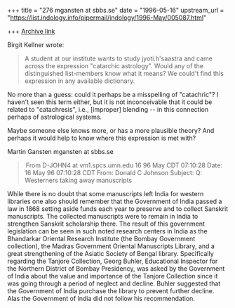 +++
title = "276 mgansten at sbbs.se"
date = "1996-05-16"
upstream_url = "https://list.indology.info/pipermail/indology/1996-May/005087.html"

+++
[Archive link](https://list.indology.info/pipermail/indology/1996-May/005087.html)

Birgit Kellner wrote:

>A student at our institute wants to study jyoti.h'saastra and came across
>the expression "catarchic astrology". Would any of the distinguished
>list-members know what it means? We could't find this expression in any
>available dictionary. 

No more than a guess: could it perhaps be a misspelling of "catachric"? I
haven't seen this term either, but it is not inconceivable that it could be
related to "catachresis", i.e., [improper] blending -- in this connection
perhaps of astrological systems.

Maybe someone else knows more, or has a more plausible theory? And perhaps
it would help to know where this expression is met with?

Martin Gansten
mgansten at sbbs.se



> From D-JOHN4 at vm1.spcs.umn.edu 16 96 May CDT 07:10:28
Date: 16 May 96 07:10:28 CDT
From: Donald C Johnson <D-JOHN4 at vm1.spcs.umn.edu>
Subject: Q: Westerners taking away manuscripts

While there is no doubt that some manuscripts left India for western
libraries one also should remember that the Government of India passed a
law in 1868 setting aside funds each year to preserve and to collect
Sanskrit manuscripts.  The collected manuscripts were to remain in India
to strengthen Sanskrit scholarship there.  The result of this government
legislation can be seen in such noted research centers in India as the
Bhandarkar Oriental Research Institute (the Bombay Government
collection), the Madras Government Oriental Manuscripts Library, and a
great strengthening of the Asiatic Society of Bengal library.
Specifically regarding the Tanjore Collection, Georg Buhler, Educational
Inspector for the Northern District of Bombay Presidency, was asked by
the Government of India about the value and importance of the Tanjore
Collection since it was going through a period of neglect and decline.
Buhler suggested that the Government of India purchase the library to
prevent further decline.  Alas the Government of India did not follow
his recommendation.





